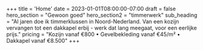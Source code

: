 +++
title = 'Home'
date = 2023-01-01T08:00:00-07:00
draft = false
hero_section = "Gewoon goed"
hero_section2 = "timmerwerk"
sub_heading = "Al jaren doe ik timmerklussen in Noord-Nederland. Van een kozijn vervangen tot een dakkapel erbij - werk dat lang meegaat, voor een eerlijke prijs."
pricing = "Kozijn vanaf €800 • Gevelbekleding vanaf €45/m² • Dakkapel vanaf €8.500"
+++
